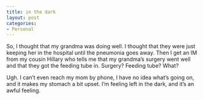 ```yaml
---
title: in the dark
layout: post
categories:
- Personal
---
```

So, I thought that my grandma was doing well. I thought that they were just keeping her in the hospital until the pneumonia goes away. Then I get an IM from my cousin Hillary who tells me that my grandma’s surgery went well and that they got the feeding tube in. Surgery? Feeding tube? What?

Ugh. I can’t even reach my mom by phone, I have no idea what’s going on, and it makes my stomach a bit upset. I’m feeling left in the dark, and it’s an awful feeling.